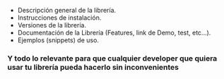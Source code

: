 * Descripción general de la librería.
* Instrucciones de instalación.
* Versiones de la librería.
* Documentación de la Librería (Features, link de Demo, test, etc...).
* Ejemplos (snippets) de uso.
### Y todo lo relevante para que cualquier developer que quiera usar tu librería pueda hacerlo sin inconvenientes